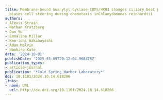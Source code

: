 ```yaml
---
title: Membrane-bound Guanylyl Cyclase COP5/HKR1 changes ciliary beat pattern and
  biases cell steering during chemotaxis inChlamydomonas reinhardtii
authors:
- Alexis Strain
- Nathan Kratzberg
- Dan Vu
- Emmaline Miller
- Ken-ichi Wakabayashi
- Adam Melvin
- Naohiro Kato
date: '2024-10-01'
publishDate: '2025-03-05T20:12:04.968475Z'
publication_types:
- article-journal
publication: '*Cold Spring Harbor Laboratory*'
doi: 10.1101/2024.10.14.618206
links:
- name: URL
  url: http://dx.doi.org/10.1101/2024.10.14.618206
---
```

